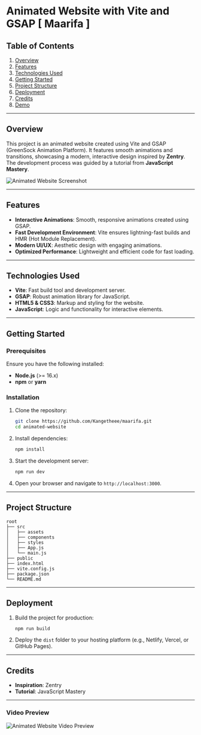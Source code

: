 # Animated Website with Vite and GSAP [ Maarifa ]

## Table of Contents

1. [Overview](#overview)
2. [Features](#features)
3. [Technologies Used](#technologies-used)
4. [Getting Started](#getting-started)
5. [Project Structure](#project-structure)
6. [Deployment](#deployment)
7. [Credits](#credits)
8. [Demo](#demo)

---

## Overview

This project is an animated website created using Vite and GSAP (GreenSock Animation Platform). It features smooth animations and transitions, showcasing a modern, interactive design inspired by **Zentry**. The development process was guided by a tutorial from **JavaScript Mastery**.


![Animated Website Screenshot](https://github.com/user-attachments/assets/08670573-42b1-4cf7-9976-d8afad9a13a1)

---

## Features

- **Interactive Animations**: Smooth, responsive animations created using GSAP.
- **Fast Development Environment**: Vite ensures lightning-fast builds and HMR (Hot Module Replacement).
- **Modern UI/UX**: Aesthetic design with engaging animations.
- **Optimized Performance**: Lightweight and efficient code for fast loading.

---

## Technologies Used

- **Vite**: Fast build tool and development server.
- **GSAP**: Robust animation library for JavaScript.
- **HTML5 & CSS3**: Markup and styling for the website.
- **JavaScript**: Logic and functionality for interactive elements.

---

## Getting Started

### Prerequisites

Ensure you have the following installed:

- **Node.js** (>= 16.x)
- **npm** or **yarn**

### Installation

1. Clone the repository:

   ```bash
   git clone https://github.com/Kangetheee/maarifa.git
   cd animated-website
   ```

2. Install dependencies:

   ```bash
   npm install
   ```

3. Start the development server:

   ```bash
   npm run dev
   ```

4. Open your browser and navigate to `http://localhost:3000`.

---

## Project Structure

```
root
├── src
│   ├── assets
│   ├── components
│   ├── styles
│   ├── App.js
│   └── main.js
├── public
├── index.html
├── vite.config.js
├── package.json
└── README.md
```

---

## Deployment

1. Build the project for production:

   ```bash
   npm run build
   ```

2. Deploy the `dist` folder to your hosting platform (e.g., Netlify, Vercel, or GitHub Pages).

---

## Credits

- **Inspiration**: Zentry
- **Tutorial**: JavaScript Mastery

---

### Video Preview

![Animated Website Video Preview](https://github.com/user-attachments/assets/847e4ed0-d8fe-40ff-9118-41ffc0338b52)


